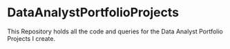 # DataAnalystPortfolioProjects
This Repository holds all the code and queries for the Data Analyst Portfolio Projects I create.

